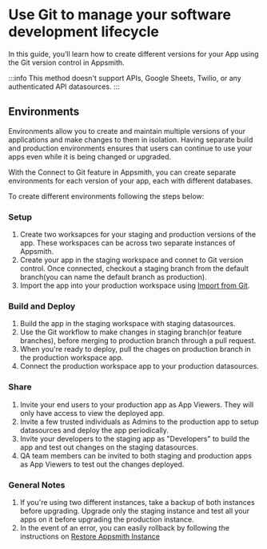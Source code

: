 # Use Git to manage your software development lifecycle

In this guide, you’ll learn how to create different versions for your App using the Git version control in Appsmith.

:::info
This method doesn't support APIs, Google Sheets, Twilio, or any authenticated API datasources.
:::

## Environments
Environments allow you to create and maintain multiple versions of your applications and make changes to them in isolation. Having separate build and production environments ensures that users can continue to use your apps even while it is being changed or upgraded.

With the Connect to Git feature in Appsmith, you can create separate environments for each version of your app, each with different databases.

To create different environments following the steps below:

### Setup

1. Create two worksapces for your staging and production versions of the app. These workspaces can be across two separate instances of Appsmith.
2. Create your app in the staging workspace and connet to Git version control. Once connected, checkout a staging branch from the default branch(you can name the default branch as production).
3. Import the app into your production workspace using [Import from Git](/advanced-concepts/version-control-with-git/import-from-repository).

### Build and Deploy
1. Build the app in the staging workspace with staging datasources. 
2. Use the Git workflow to make changes in staging branch(or feature branches), before merging to production branch through a pull request.
3. When you're ready to deploy, pull the chages on production branch in the production workspace app.
4. Connect the production workspace app to your production datasources.

### Share
1. Invite your end users to your production app as App Viewers. They will only have access to view the deployed app.
2. Invite a few trusted individuals as Admins to the production app to setup datasources and deploy the app periodically.
3. Invite your developers to the staging app as "Developers" to build the app and test out changes on the staging datasources.
4. QA team members can be invited to both staging and production apps as App Viewers to test out the changes deployed.

### General Notes
1. If you're using two different instances, take a backup of both instances before upgrading. Upgrade only the staging instance and test all your apps on it before upgrading the production instance.
2. In the event of an error, you can easily rollback by following the instructions on [Restore Appsmith Instance](https://docs.appsmith.com/getting-started/setup/instance-management/appsmithctl#restore-appsmith-instance)